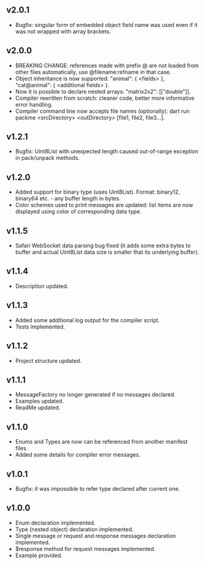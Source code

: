 ## v2.0.1
* Bugfix: singular form of embedded object field name was used even if it was not wrapped with array brackets.

## v2.0.0
* BREAKING CHANGE: references made with prefix \@ are not loaded from other files automatically, use \@filename:refname in that case.
* Object inheritance is now supported: "animal": { \<fields> }, "cat@animal": { \<additional fields> }.
* Now it is possible to declare nested arrays: "matrix2x2": [["double"]].
* Compiler rewritten from scratch: cleaner code, better more informative error handling.
* Compiler command line now accepts file names (optionally): dart run packme \<srcDirectory> \<outDirectory> [file1, file2, file3...].

## v1.2.1
* Bugfix: Uint8List with unexpected length caused out-of-range exception in pack/unpack methods.

## v1.2.0
* Added support for binary type (uses Uint8List). Format: binary12, binary64 etc. - any buffer length in bytes.
* Color schemes used to print messages are updated: list items are now displayed using color of corresponding data type.

## v1.1.5
* Safari WebSocket data parsing bug fixed (it adds some extra bytes to buffer and actual Uint8List data size is smaller that its underlying buffer).

## v1.1.4
* Description updated.

## v1.1.3
* Added some additional log output for the compiler script.
* Tests implemented.

## v1.1.2
* Project structure updated.

## v1.1.1
* MessageFactory no longer generated if no messages declared.
* Examples updated.
* ReadMe updated.

## v1.1.0
* Enums and Types are now can be referenced from another manifest files.
* Added some details for compiler error messages.

## v1.0.1
* Bugfix: it was impossible to refer type declared after current one.

## v1.0.0
* Enum declaration implemented.
* Type (nested object) declaration implemented.
* Single message or request and response messages declaration implemented.
* $response method for request messages implemented.
* Example provided.

